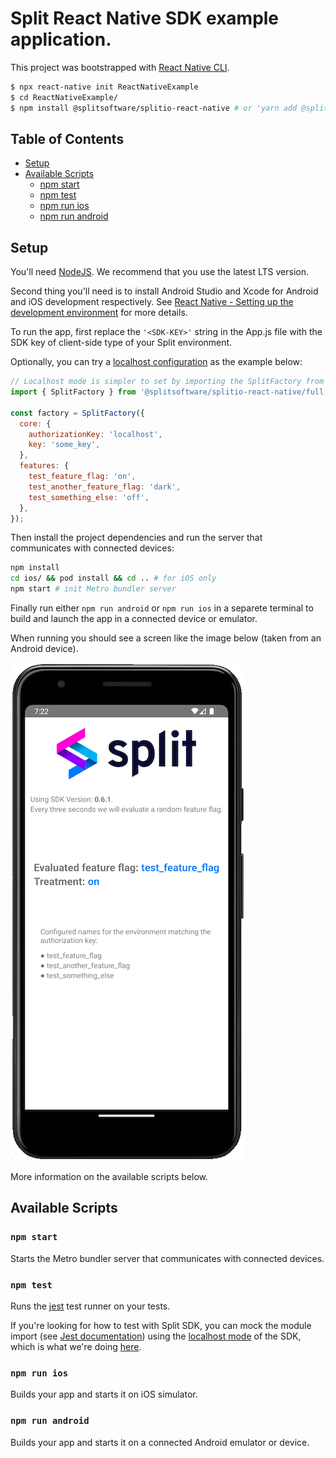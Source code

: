 # Split React Native SDK example application.

This project was bootstrapped with [React Native CLI](https://reactnative.dev/docs/getting-started).

```sh
$ npx react-native init ReactNativeExample
$ cd ReactNativeExample/
$ npm install @splitsoftware/splitio-react-native # or 'yarn add @splitsoftware/splitio-react-native' if using yarn dependency manager
```

## Table of Contents
* [Setup](#prerrequisites)
* [Available Scripts](#available-scripts)
  * [npm start](#npm-start)
  * [npm test](#npm-test)
  * [npm run ios](#npm-run-ios)
  * [npm run android](#npm-run-android)

## Setup

You'll need [NodeJS](https://nodejs.org/en/download/). We recommend that you use the latest LTS version.

Second thing you'll need is to install Android Studio and Xcode for Android and iOS development respectively. See [React Native - Setting up the development environment](https://reactnative.dev/docs/environment-setup) for more details.

To run the app, first replace the `'<SDK-KEY>'` string in the App.js file with the SDK key of client-side type of your Split environment.

Optionally, you can try a [localhost configuration](https://help.split.io/hc/en-us/articles/4406066357901-React-Native-SDK#localhost-mode) as the example below:

```javascript
// Localhost mode is simpler to set by importing the SplitFactory from the `full` entrypoint of the SDK
import { SplitFactory } from '@splitsoftware/splitio-react-native/full';

const factory = SplitFactory({
  core: {
    authorizationKey: 'localhost',
    key: 'some_key',
  },
  features: {
    test_feature_flag: 'on',
    test_another_feature_flag: 'dark',
    test_something_else: 'off',
  },
});
```

Then install the project dependencies and run the server that communicates with connected devices:

```sh
npm install
cd ios/ && pod install && cd .. # for iOS only
npm start # init Metro bundler server
```

Finally run either `npm run android` or `npm run ios` in a separete terminal to build and launch the app in a connected device or emulator.

When running you should see a screen like the image below (taken from an Android device).

![Running instance screenshot](../docs/mobile_screenshot.png)

More information on the available scripts below.

## Available Scripts

### `npm start`

Starts the Metro bundler server that communicates with connected devices.

### `npm test`

Runs the [jest](https://github.com/facebook/jest) test runner on your tests.

If you're looking for how to test with Split SDK, you can mock the module import (see [Jest documentation](https://jestjs.io/docs/jest-object#jestmockmodulename-factory-options)) using the [localhost mode](https://help.split.io/hc/en-us/articles/4406066357901-React-Native-SDK#localhost-mode) of the SDK, which is what we're doing [here](./__tests__/App.test.js).

### `npm run ios`

Builds your app and starts it on iOS simulator.

### `npm run android`

Builds your app and starts it on a connected Android emulator or device.
